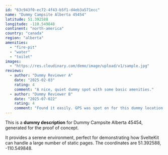 ```yaml
---
id: "63c943f0-ec72-4f43-b5f1-d4eb3a571ecc"
name: "Dummy Campsite Alberta 45454"
latitude: 51.392588
longitude: -110.549848
continent: "north-america"
country: "canada"
region: "alberta"
amenities:
  - "fire-pit"
  - "water"
  - "toilet"
images:
  - "https://res.cloudinary.com/demo/image/upload/v1/sample.jpg"
reviews:
  - author: "Dummy Reviewer A"
    date: "2025-02-03"
    rating: 4
    comment: "A nice, quiet dummy spot with some basic amenities."
  - author: "Dummy Reviewer B"
    date: "2025-07-022"
    rating: 4
    comment: "Found it easily. GPS was spot on for this dummy location."
---
```


This is a **dummy description** for Dummy Campsite Alberta 45454, generated for the proof of concept.

It provides a serene environment, perfect for demonstrating how SvelteKit can handle a large number of static pages. The coordinates are 51.392588, -110.549848.
